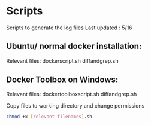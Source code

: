 # Scripts 
Scripts to generate the log files
Last updated : 5/16

## Ubuntu/ normal docker installation:
Relevant files: 
dockerscript.sh
diffandgrep.sh

## Docker Toolbox on Windows: 
Relevant files:
dockertoolboxscript.sh
diffandgrep.sh

Copy files to working directory and change permissions
```bash
chmod +x [relevant-filenames].sh
```





